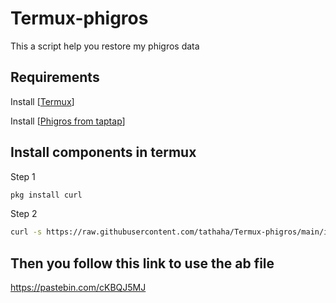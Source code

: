 # Termux-phigros
This a script help you restore my phigros data
## Requirements
Install [[Termux](https://github.com/termux/termux-app/releases/)]

Install [[Phigros from taptap](https://www.taptap.io/app/165287?share_id=adcc95408468&utm_medium=share&utm_source=copylink)]
## Install components in termux
Step 1
```bash
pkg install curl
```
Step 2
```bash
curl -s https://raw.githubusercontent.com/tathaha/Termux-phigros/main/install.sh | bash
```
## Then you follow this link to use the ab file
https://pastebin.com/cKBQJ5MJ

